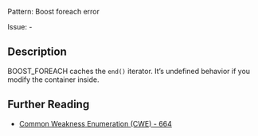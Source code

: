 Pattern: Boost foreach error

Issue: -

## Description

BOOST_FOREACH caches the `end()` iterator. It’s undefined behavior if you modify the container inside.

## Further Reading

* [Common Weakness Enumeration (CWE) - 664](https://cwe.mitre.org/data/definitions/664.html)